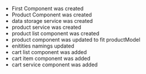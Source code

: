 - First Component was created
- Product Component was created
- data storage service was created
- product  service was created
- product list component was created
- product component was updated to fit productModel
- enitities namings updated
- cart list component was added
- cart item component was added
- cart service component was added
